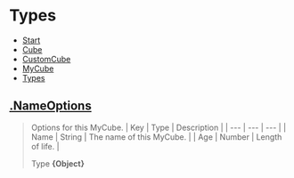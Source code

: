 
# Types

* [Start](https://github.com/QSmally/Docgen/blob/Test/Documentations/Index.md)
* [Cube](https://github.com/QSmally/Docgen/blob/Test/Documentations/Cube.md)
* [CustomCube](https://github.com/QSmally/Docgen/blob/Test/Documentations/CustomCube.md)
* [MyCube](https://github.com/QSmally/Docgen/blob/Test/Documentations/MyCube.md)
* [Types](https://github.com/QSmally/Docgen/blob/Test/Documentations/Types.md)



## [.NameOptions](https://github.com/QSmally/Docgen/blob/Test/lib/Types.js#L2)
> Options for this MyCube.
> | Key | Type | Description |
> | --- | --- | --- |
> | Name | String | The name of this MyCube. |
> | Age | Number | Length of life. |
>
> Type **{Object}**
